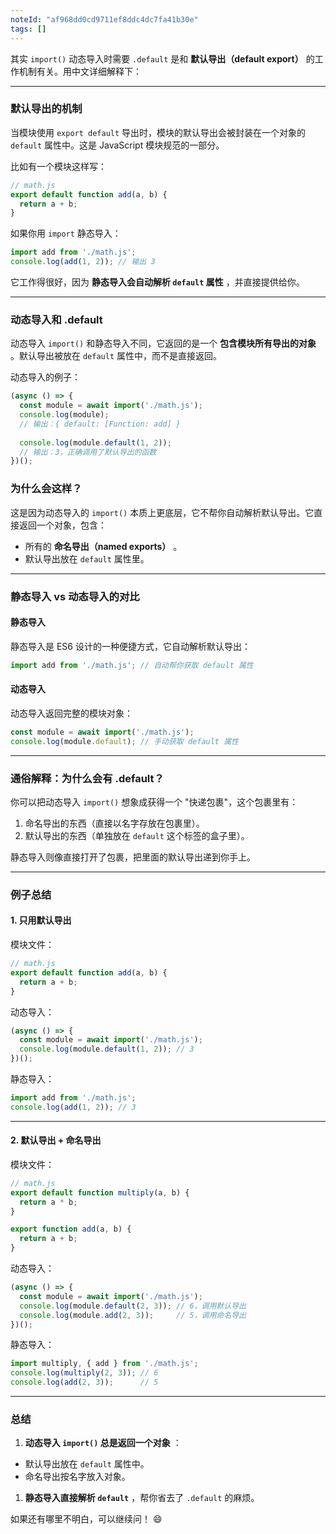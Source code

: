 ```yaml
---
noteId: "af968dd0cd9711ef8ddc4dc7fa41b30e"
tags: []
---
```


其实 `import()` 动态导入时需要 `.default` 是和 **默认导出（default export）** 的工作机制有关。用中文详细解释下：

---

### **默认导出的机制**

当模块使用 `export default` 导出时，模块的默认导出会被封装在一个对象的 `default` 属性中。这是 JavaScript 模块规范的一部分。

比如有一个模块这样写：

```javascript
// math.js
export default function add(a, b) {
  return a + b;
}
```

如果你用 `import` 静态导入：

```javascript
import add from './math.js';
console.log(add(1, 2)); // 输出 3
```

它工作得很好，因为  **静态导入会自动解析 `default` 属性** ，并直接提供给你。

---

### **动态导入和 .default**

动态导入 `import()` 和静态导入不同，它返回的是一个  **包含模块所有导出的对象** 。默认导出被放在 `default` 属性中，而不是直接返回。

动态导入的例子：

```javascript
(async () => {
  const module = await import('./math.js');
  console.log(module); 
  // 输出：{ default: [Function: add] }
  
  console.log(module.default(1, 2)); 
  // 输出：3，正确调用了默认导出的函数
})();
```

### **为什么会这样？**

这是因为动态导入的 `import()` 本质上更底层，它不帮你自动解析默认导出。它直接返回一个对象，包含：

* 所有的  **命名导出（named exports）** 。
* 默认导出放在 `default` 属性里。

---

### **静态导入 vs 动态导入的对比**

#### 静态导入

静态导入是 ES6 设计的一种便捷方式，它自动解析默认导出：

```javascript
import add from './math.js'; // 自动帮你获取 default 属性
```

#### 动态导入

动态导入返回完整的模块对象：

```javascript
const module = await import('./math.js');
console.log(module.default); // 手动获取 default 属性
```

---

### **通俗解释：为什么会有 .default？**

你可以把动态导入 `import()` 想象成获得一个 "快递包裹"，这个包裹里有：

1. 命名导出的东西（直接以名字存放在包裹里）。
2. 默认导出的东西（单独放在 `default` 这个标签的盒子里）。

静态导入则像直接打开了包裹，把里面的默认导出递到你手上。

---

### **例子总结**

#### 1. 只用默认导出

模块文件：

```javascript
// math.js
export default function add(a, b) {
  return a + b;
}
```

动态导入：

```javascript
(async () => {
  const module = await import('./math.js');
  console.log(module.default(1, 2)); // 3
})();
```

静态导入：

```javascript
import add from './math.js';
console.log(add(1, 2)); // 3
```

---

#### 2. 默认导出 + 命名导出

模块文件：

```javascript
// math.js
export default function multiply(a, b) {
  return a * b;
}

export function add(a, b) {
  return a + b;
}
```

动态导入：

```javascript
(async () => {
  const module = await import('./math.js');
  console.log(module.default(2, 3)); // 6，调用默认导出
  console.log(module.add(2, 3));     // 5，调用命名导出
})();
```

静态导入：

```javascript
import multiply, { add } from './math.js';
console.log(multiply(2, 3)); // 6
console.log(add(2, 3));      // 5
```

---

### **总结**

1. **动态导入 `import()` 总是返回一个对象** ：

* 默认导出放在 `default` 属性中。
* 命名导出按名字放入对象。

1. **静态导入直接解析 `default`** ，帮你省去了 `.default` 的麻烦。

如果还有哪里不明白，可以继续问！ 😄
